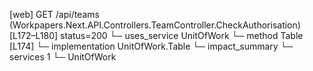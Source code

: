 [web] GET /api/teams  (Workpapers.Next.API.Controllers.TeamController.CheckAuthorisation)  [L172–L180] status=200
  └─ uses_service UnitOfWork
    └─ method Table [L174]
      └─ implementation UnitOfWork.Table
  └─ impact_summary
    └─ services 1
      └─ UnitOfWork

